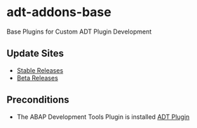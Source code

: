 # adt-addons-base
Base Plugins for Custom ADT Plugin Development

## Update Sites

- [Stable Releases](https://eclipse.devepos.com/latest)  
- [Beta Releases](https://eclipse.devepos.com/dev)

## Preconditions

- The ABAP Development Tools Plugin is installed [ADT Plugin](https://tools.hana.ondemand.com/)